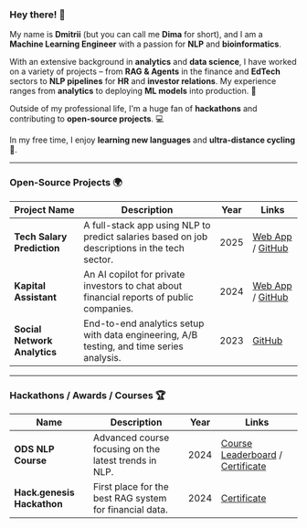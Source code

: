 ### Hey there! 👋

My name is **Dmitrii** (but you can call me **Dima** for short), and I am a **Machine Learning Engineer** with a passion for **NLP** and **bioinformatics**.

With an extensive background in **analytics** and **data science**, I have worked on a variety of projects – from **RAG & Agents** in the finance and **EdTech** sectors to **NLP pipelines** for **HR** and **investor relations**. My experience ranges from **analytics** to deploying **ML models** into production. 🚀

Outside of my professional life, I'm a huge fan of **hackathons** and contributing to **open-source projects**. 💻

In my free time, I enjoy **learning new languages** and **ultra-distance cycling** 🚴.

---

### Open-Source Projects 🌍

| **Project Name**             | **Description**                                                                 | **Year** | **Links**                    |
|------------------------------|---------------------------------------------------------------------------------|----------|------------------------------|
| **Tech Salary Prediction**    | A full-stack app using NLP to predict salaries based on job descriptions in the tech sector. | 2025     | [Web App](https://tech-salary-prediction.vercel.app/) / [GitHub](https://github.com/dm-shr/tech-salary-prediction)|
| **Kapital Assistant**         | An AI copilot for private investors to chat about financial reports of public companies. | 2024     | [Web App](https://kapital-assistant.vercel.app/) / [GitHub](https://github.com/dm-shr/kapital-assistant) |
| **Social Network Analytics**  | End-to-end analytics setup with data engineering, A/B testing, and time series analysis. | 2023     | [GitHub](https://github.com/dm-shr/social-network-analytics)         |

---

### Hackathons / Awards / Courses 🏆

| **Name**                     | **Description**                                                              | **Year** | **Links**                         |
|------------------------------|------------------------------------------------------------------------------|----------|-----------------------------------|
| **ODS NLP Course**            | Advanced course focusing on the latest trends in NLP.                         | 2024     | [Course Leaderboard](https://ods.ai/tracks/nlp-course-autumn-2024/leaderboard/leaderboard) / [Certificate](...)        |
| **Hack.genesis Hackathon**    | First place for the best RAG system for financial data.                       | 2024     | [Certificate](...)                         |



<!--
**dm-shr/dm-shr** is a ✨ _special_ ✨ repository because its `README.md` (this file) appears on your GitHub profile.

Here are some ideas to get you started:

- 🔭 I’m currently working on ...
- 🌱 I’m currently learning ...
- 👯 I’m looking to collaborate on ...
- 🤔 I’m looking for help with ...
- 💬 Ask me about ...
- 📫 How to reach me: ...
- 😄 Pronouns: ...
- ⚡ Fun fact: ...
-->
